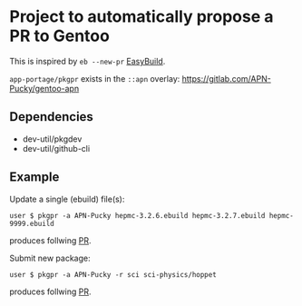 # Project to automatically propose a PR to Gentoo

This is inspired by `eb --new-pr` [EasyBuild](https://docs.easybuild.io/contributing/#contributing_creating_pull_requests).

`app-portage/pkgpr` exists in the `::apn` overlay: https://gitlab.com/APN-Pucky/gentoo-apn

## Dependencies

- dev-util/pkgdev
- dev-util/github-cli

## Example

Update a single (ebuild) file(s):

```
user $ pkgpr -a APN-Pucky hepmc-3.2.6.ebuild hepmc-3.2.7.ebuild hepmc-9999.ebuild
```
produces follwing [PR](https://github.com/gentoo/sci/pull/1242).

Submit new package:

```
user $ pkgpr -a APN-Pucky -r sci sci-physics/hoppet
```

produces follwing [PR](https://github.com/gentoo/sci/pull/1242).
